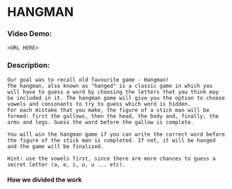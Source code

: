 # HANGMAN
### Video Demo:
    <URL HERE>
### Description:
    Our goal was to recall old favourite game - Hangman!
    The hangman, also known as "hanged" is a classic game in which you will have to guess a word by choosing the letters that you think may be included in it. The hangman game will give you the option to choose vowels and consonants to try to guess which word is hidden.
    For each mistake that you make, the figure of a stick man will be formed: first the gallows, then the head, the body and, finally, the arms and legs. Guess the word before the gallow is complete.
    
    You will win the hangman game if you can write the correct word before the figure of the stick man is completed. If not, it will be hanged and the game will be finalized.

    Hint: use the vowels first, since there are more chances to guess a secret letter (a, e, i, o, u ... etc).


#### How we divided the work
